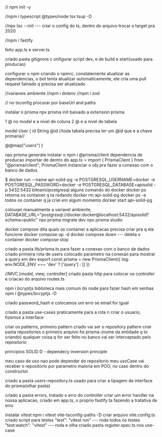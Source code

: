 // npm init -y 

//npm i typescript @types/node tsx tsup -D

//npx tsc --init --- criar o config do ts, dentro do arquivo trocar o target pra 2020

//npm i fastify

feito app.ts e server.ts

criado pasta gitignore
c
onfigurar script dev, e de build e start(usado para producao)

configurar o npm criando o npmrc, constatemente atualizar as dependencias, o bot tenta atualizar automaticamente, ele cria uma pull request falnado q precisa ser atualizado

//variaveis ambiente
//npm i dotenv
//npm i zod

// no tsconfig procurar por baseUrl and paths

instalar o prisma
npx prisma init
baixado a extension prisma

1 @ no model e a nivel de coluna
2 @ e a nivel de tabela

model User {
  id String @id //toda tabela precisa ter um @id que e a chave primaria//

  @@map("users")
}

npx prisma generate
instalar o npm i @prisma/client dependencia de producao
importar de dentro do app.ts > import { PrismaClient } from "@prisma/client";
PrismaClient instanciar o obj pra fazer a conexao com o banco de dados

$ docker run --name api-solid-pg -e POSTGRESQL_USERNAME=docker  -e POSTGRESQL_PASSWORD=docker -e POSTGRESQL_DATABASE=apisolid -p 5432:5432 bitnami/postgresql
alguns comando do docker
docker ps retorna os container q ta rodando
docker rm api-solid-pg
docker ps -a todos os container q ja criei em algum momento
docker start api-solid-pg

colouqei manualmente a variavel ambiente, DATABASE_URL="postgresql://docker:docker@localhost:5432/apisolid?schema=public"
npx prisma migrate dev
npx prisma studio

docker compose dita quais os container a aplicacao precisa criar pra q ela funcione
docker compose up -d
docker compose down --- deleta o container
docker compose stop

criado a pasta lib/prisma.ts para fazer a conexao com o banco de dados
criado primeira rota de users 
colocado parametro na conexao para mostrar a query em dev 
export const prisma = new PrismaClient({
    log: env.NODE_ENV === 'dev' ? ['query'] : []
})


//MVC [model, view, controller]
criado pasta http para colocar os controller e criacao do arquivo routes.ts

npm i bcryptjs biblioteca mais comum do node para fazer hash em senhas
npm i @types/bcryptjs -D

criado password_hash e colocamos um erro se email for igual

criado a pasta use-cases praticamente para a rota n criar o usuario, fizemos a Interface

criar os patterns, primeiro pattern criado vai ser o repository pattern
criar pasta repositories
o primeiro arquivo foi prisma-(nome da entidade q to criando)
qualquer coisa q for ser feito no banco vai ser interceptado pelo repositorio

principios SOLID
D - dependecy inversion principle

meu caso de uso nao pode depender do repositorio
meu usoCase vai receber o repositorio por parametro maioria em POO, no caso dentro do constructor

criado a pasta users-repository.ts
usado para criar a tipagem da interface do prisma(olhar pasta)

criado a pasta errors, tratado o erro do controller
criar um error handler na nossa aplicacao, criado em app.ts, o proprio fastify ta fazendo a tratativa de erro

instalar vitest
npm i vitest vite-tsconfig-paths -D
criar arquivo vite.config.ts
criado script para testes
"test": "vitest run" --- roda todos os testes
"test:watch": "vitest" --- roda e olha
criado pasta register.spec.ts nos use-case




